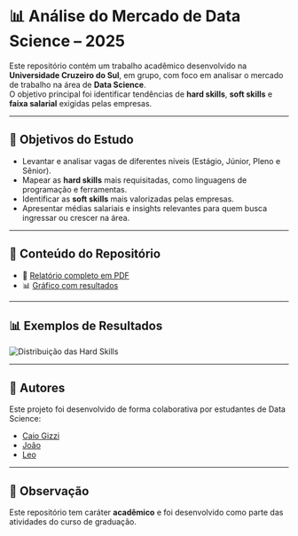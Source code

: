 # 📊 Análise do Mercado de Data Science – 2025

Este repositório contém um trabalho acadêmico desenvolvido na **Universidade Cruzeiro do Sul**, em grupo, com foco em analisar o mercado de trabalho na área de **Data Science**.  
O objetivo principal foi identificar tendências de **hard skills**, **soft skills** e **faixa salarial** exigidas pelas empresas.

---

## 🎯 Objetivos do Estudo
- Levantar e analisar vagas de diferentes níveis (Estágio, Júnior, Pleno e Sênior).  
- Mapear as **hard skills** mais requisitadas, como linguagens de programação e ferramentas.  
- Identificar as **soft skills** mais valorizadas pelas empresas.  
- Apresentar médias salariais e insights relevantes para quem busca ingressar ou crescer na área.  

---

## 📂 Conteúdo do Repositório
- 📑 [Relatório completo em PDF](./analise.pdf)  
- 📊 [Gráfico com resultados](./graficos.png)  

---

## 📊 Exemplos de Resultados
![Distribuição das Hard Skills](./graficos.png)

---

## 👥 Autores
Este projeto foi desenvolvido de forma colaborativa por estudantes de Data Science:  
- [Caio Gizzi](https://github.com/CaioGizzi)  
- [João](https://github.com/devjoaovieira)  
- [Leo](https://github.com/leosilvas-collab)  

---

## 📌 Observação
Este repositório tem caráter **acadêmico** e foi desenvolvido como parte das atividades do curso de graduação.
